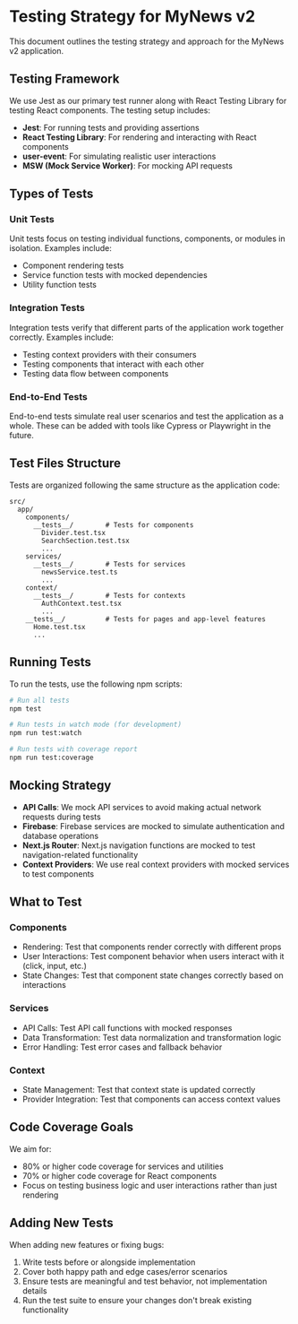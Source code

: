 # Testing Strategy for MyNews v2

This document outlines the testing strategy and approach for the MyNews v2 application.

## Testing Framework

We use Jest as our primary test runner along with React Testing Library for testing React components. The testing setup includes:

- **Jest**: For running tests and providing assertions
- **React Testing Library**: For rendering and interacting with React components
- **user-event**: For simulating realistic user interactions
- **MSW (Mock Service Worker)**: For mocking API requests

## Types of Tests

### Unit Tests

Unit tests focus on testing individual functions, components, or modules in isolation. Examples include:

- Component rendering tests
- Service function tests with mocked dependencies
- Utility function tests

### Integration Tests

Integration tests verify that different parts of the application work together correctly. Examples include:

- Testing context providers with their consumers
- Testing components that interact with each other
- Testing data flow between components

### End-to-End Tests

End-to-end tests simulate real user scenarios and test the application as a whole. These can be added with tools like Cypress or Playwright in the future.

## Test Files Structure

Tests are organized following the same structure as the application code:

```
src/
  app/
    components/
      __tests__/        # Tests for components
        Divider.test.tsx
        SearchSection.test.tsx
        ...
    services/
      __tests__/        # Tests for services
        newsService.test.ts
        ...
    context/
      __tests__/        # Tests for contexts
        AuthContext.test.tsx
        ...
    __tests__/          # Tests for pages and app-level features
      Home.test.tsx
      ...
```

## Running Tests

To run the tests, use the following npm scripts:

```bash
# Run all tests
npm test

# Run tests in watch mode (for development)
npm run test:watch

# Run tests with coverage report
npm run test:coverage
```

## Mocking Strategy

- **API Calls**: We mock API services to avoid making actual network requests during tests
- **Firebase**: Firebase services are mocked to simulate authentication and database operations
- **Next.js Router**: Next.js navigation functions are mocked to test navigation-related functionality
- **Context Providers**: We use real context providers with mocked services to test components

## What to Test

### Components
- Rendering: Test that components render correctly with different props
- User Interactions: Test component behavior when users interact with it (click, input, etc.)
- State Changes: Test that component state changes correctly based on interactions

### Services
- API Calls: Test API call functions with mocked responses
- Data Transformation: Test data normalization and transformation logic
- Error Handling: Test error cases and fallback behavior

### Context
- State Management: Test that context state is updated correctly
- Provider Integration: Test that components can access context values

## Code Coverage Goals

We aim for:
- 80% or higher code coverage for services and utilities
- 70% or higher code coverage for React components
- Focus on testing business logic and user interactions rather than just rendering

## Adding New Tests

When adding new features or fixing bugs:
1. Write tests before or alongside implementation
2. Cover both happy path and edge cases/error scenarios
3. Ensure tests are meaningful and test behavior, not implementation details
4. Run the test suite to ensure your changes don't break existing functionality 